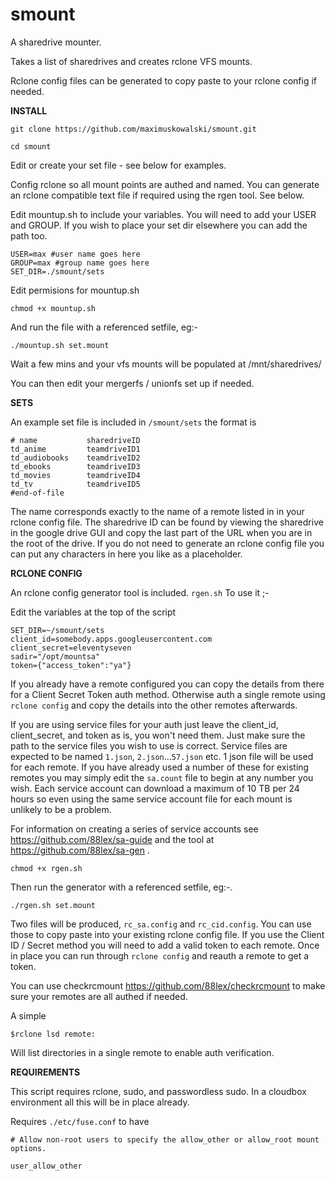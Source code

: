 # smount
A sharedrive mounter.

Takes a list of sharedrives and creates rclone VFS mounts.

Rclone config files can be generated to copy paste to your rclone config if needed.

**INSTALL**

```
git clone https://github.com/maximuskowalski/smount.git

cd smount
```
Edit or create your set file - see below for examples.

Config rclone so all mount points are authed and named. You can generate an rclone compatible text file if required using the rgen tool. See below.

Edit mountup.sh to include your variables. You will need to add your USER and GROUP. If you wish to place your set dir elsewhere you can add the path too.
```
USER=max #user name goes here
GROUP=max #group name goes here
SET_DIR=./smount/sets
```
Edit permisions for mountup.sh
```
chmod +x mountup.sh
```
And run the file with a referenced setfile, eg:-
```
./mountup.sh set.mount
```
Wait a few mins and your vfs mounts will be populated at /mnt/sharedrives/

You can then edit your mergerfs / unionfs set up if needed.

**SETS**

An example set file is included in `/smount/sets` the format is

```
# name           sharedriveID
td_anime         teamdriveID1
td_audiobooks    teamdriveID2
td_ebooks        teamdriveID3
td_movies        teamdriveID4
td_tv            teamdriveID5
#end-of-file
```

The name corresponds exactly to the name of a remote listed in in your rclone config file. The sharedrive ID can be found by viewing the sharedrive in the google drive GUI and copy the last part of the URL when you are in the root of the drive. If you do not need to generate an rclone config file you can put any characters in here you like as a placeholder.

**RCLONE CONFIG**

An rclone config generator tool is included. `rgen.sh` To use it ;-

Edit the variables at the top of the script
```
SET_DIR=~/smount/sets
client_id=somebody.apps.googleusercontent.com
client_secret=eleventyseven
sadir="/opt/mountsa"
token={"access_token":"ya"}
```
If you already have a remote configured you can copy the details from there for a Client Secret Token auth method. Otherwise auth a single remote using `rclone config` and copy the details into the other remotes afterwards.

If you are using service files for your auth just leave the client_id, client_secret, and token as is, you won't need them. Just make sure the path to the service files you wish to use is correct. Service files are expected to be named `1.json`, `2.json`...`57.json` etc. 1 json file will be used for each remote. If you have already used a number of these for existing remotes you may simply edit the `sa.count` file to begin at any number you wish. Each service account can download a maximum of 10 TB per 24 hours so even using the same service account file for each mount is unlikely to be a problem.

For information on creating a series of service accounts see https://github.com/88lex/sa-guide and the tool at https://github.com/88lex/sa-gen .

```
chmod +x rgen.sh
```
Then run the generator with a referenced setfile, eg:-.
```
./rgen.sh set.mount
```
Two files will be produced, `rc_sa.config` and `rc_cid.config`. You can use those to copy paste into your existing rclone config file. If you use the Client ID / Secret method you will need to add a valid token to each remote. Once in place you can run through `rclone config` and reauth a remote to get a token.

You can use checkrcmount https://github.com/88lex/checkrcmount to make sure your remotes are all authed if needed.

A simple
```
$rclone lsd remote:
```
Will list directories in a single remote to enable auth verification.

**REQUIREMENTS**

This script requires rclone, sudo, and passwordless sudo. In a cloudbox environment all this will be in place already.

Requires `./etc/fuse.conf` to have

`# Allow non-root users to specify the allow_other or allow_root mount options.`

`user_allow_other`
